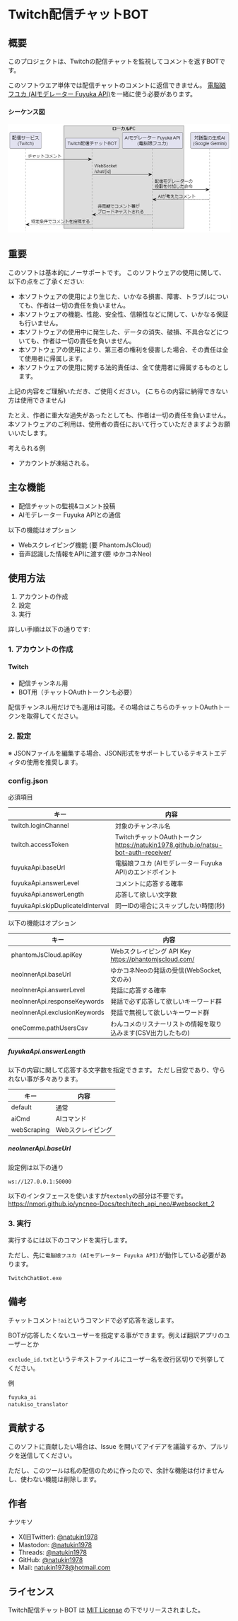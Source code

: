 # Twitch配信チャットBOT

## 概要

このプロジェクトは、Twitchの配信チャットを監視してコメントを返すBOTです。

このソフトウエア単体では配信チャットのコメントに返信できません。
[電脳娘フユカ (AIモデレーター Fuyuka API)](https://github.com/natukin1978/ai-moderator-fuyuka)を一緒に使う必要があります。

#### シーケンス図

![png](./images/sequence_diagram.png)

## 重要

このソフトは基本的にノーサポートです。
このソフトウェアの使用に関して、以下の点をご了承ください:

- 本ソフトウェアの使用により生じた、いかなる損害、障害、トラブルについても、作者は一切の責任を負いません。
- 本ソフトウェアの機能、性能、安全性、信頼性などに関して、いかなる保証も行いません。
- 本ソフトウェアの使用中に発生した、データの消失、破損、不具合などについても、作者は一切の責任を負いません。
- 本ソフトウェアの使用により、第三者の権利を侵害した場合、その責任は全て使用者に帰属します。
- 本ソフトウェアの使用に関する法的責任は、全て使用者に帰属するものとします。

上記の内容をご理解いただき、ご使用ください。
(こちらの内容に納得できない方は使用できません)

たとえ、作者に重大な過失があったとしても、作者は一切の責任を負いません。
本ソフトウェアのご利用は、使用者の責任において行っていただきますようお願いいたします。

考えられる例

- アカウントが凍結される。

## 主な機能

- 配信チャットの監視&コメント投稿
- AIモデレーター Fuyuka APIとの通信

以下の機能はオプション

- Webスクレイピング機能 (要 PhantomJsCloud)
- 音声認識した情報をAPIに渡す(要 ゆかコネNeo)

## 使用方法

1. アカウントの作成
2. 設定
3. 実行

詳しい手順は以下の通りです:

### 1. アカウントの作成

#### Twitch

- 配信チャンネル用
- BOT用（チャットOAuthトークンも必要）

配信チャンネル用だけでも運用は可能。その場合はこちらのチャットOAuthトークンを取得してください。

### 2. 設定

※ JSONファイルを編集する場合、JSON形式をサポートしているテキストエディタの使用を推奨します。

### config.json

必須項目

| キー                              | 内容                                                                                    |
|-----------------------------------|-----------------------------------------------------------------------------------------|
| twitch.loginChannel               | 対象のチャンネル名                                                                      |
| twitch.accessToken                | TwitchチャットOAuthトークン <br> https://natukin1978.github.io/natsu-bot-auth-receiver/ |
| fuyukaApi.baseUrl                 | 電脳娘フユカ (AIモデレーター Fuyuka API)のエンドポイント                                |
| fuyukaApi.answerLevel             | コメントに応答する確率                                                                  |
| fuyukaApi.answerLength            | 応答して欲しい文字数                                                                    |
| fuyukaApi.skipDuplicateIdInterval | 同一IDの場合にスキップしたい時間(秒)                                                    |

以下の機能はオプション

| キー                          | 内容                                                          |
|-------------------------------|---------------------------------------------------------------|
| phantomJsCloud.apiKey         | Webスクレイピング API Key <br> https://phantomjscloud.com/    |
| neoInnerApi.baseUrl           | ゆかコネNeoの発話の受信(WebSocket,文のみ)                     |
| neoInnerApi.answerLevel       | 発話に応答する確率                                            |
| neoInnerApi.responseKeywords  | 発話で必ず応答して欲しいキーワード群                          |
| neoInnerApi.exclusionKeywords | 発話で無視して欲しいキーワード群                              |
| oneComme.pathUsersCsv         | わんコメのリスナーリストの情報を取り込みます(CSV出力したもの) |

##### fuyukaApi.answerLength

以下の内容に関して応答する文字数を指定できます。
ただし目安であり、守られない事が多々あります。

| キー        | 内容              |
|-------------|-------------------|
| default     | 通常              |
| aiCmd       | AIコマンド        |
| webScraping | Webスクレイピング |

##### neoInnerApi.baseUrl

設定例は以下の通り

```
ws://127.0.0.1:50000
```

以下のインタフェースを使いますが`textonly`の部分は不要です。
https://nmori.github.io/yncneo-Docs/tech/tech_api_neo/#websocket_2

### 3. 実行

実行するには以下のコマンドを実行します。

ただし、先に`電脳娘フユカ (AIモデレーター Fuyuka API)`が動作している必要があります。

```
TwitchChatBot.exe
```

## 備考

チャットコメント`!ai`というコマンドで必ず応答を返します。

BOTが応答したくないユーザーを指定する事ができます。例えば翻訳アプリのユーザーとか

`exclude_id.txt`というテキストファイルにユーザー名を改行区切りで列挙してください。

例
```
fuyuka_ai
natukiso_translator
```

## 貢献する

このソフトに貢献したい場合は、Issue を開いてアイデアを議論するか、プルリクを送信してください。

ただし、このツールは私の配信のために作ったので、余計な機能は付けませんし、使わない機能は削除します。

## 作者

ナツキソ

- X(旧Twitter): [@natukin1978](https://x.com/natukin1978)
- Mastodon: [@natukin1978](https://mstdn.jp/@natukin1978)
- Threads: [@natukin1978](https://www.threads.net/@natukin1978)
- GitHub: [@natukin1978](https://github.com/natukin1978)
- Mail: natukin1978@hotmail.com

## ライセンス

Twitch配信チャットBOT は [MIT License](https://opensource.org/licenses/MIT) の下でリリースされました。
